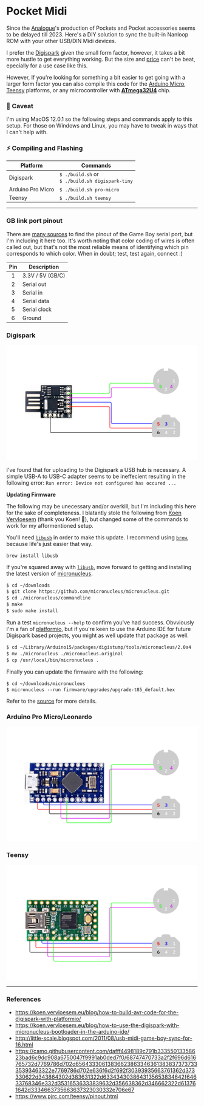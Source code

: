 # Pocket Midi

Since the [Analogue](https://analogue.co)'s production of Pockets and Pocket accessories seems to be delayed till 2023. Here's a DIY solution to sync the built-in Nanloop ROM with your other USB/DIN Midi devices.

I prefer the [Digispark](#digispark) given the small form factor, however, it takes a bit more hustle to get everything working. But the size and [price](https://www.aliexpress.com/premium/digispark.html?d=y&origin=y&catId=0&initiative_id=SB_20211223143934&SearchText=digispark) can't be beat, epecially for a use case like this.

However, If you're looking for something a bit easier to get going with a larger form factor you can also compile this code for the [Arduino Micro](#arduino-micro), [Teensy](#teensy) platforms, or any microcontroller with [**ATmega32U4**](https://www.microchip.com/en-us/product/ATmega32U4) chip.


### 📝 Caveat

I'm using MacOS 12.0.1 so the following steps and commands apply to this setup. For those on Windows and Linux, you may have to tweak in ways that I can't help with.


### ⚡️ Compiling and Flashing

| Platform          | Commands                                        |
| ----------------- | ----------------------------------------------- |
| Digispark         | `$ ./build.sh` or<br>`$ ./build.sh digispark-tiny` |
| Arduino Pro Micro | `$ ./build.sh pro-micro`                        |
| Teensy            | `$ ./build.sh teensy`                           |


---

### GB link port pinout

There are [many sources](https://www.google.com/search?q=GB+link+port+pinout&rlz=1C5CHFA_enUS895US895&sxsrf=AOaemvL7MNx7f8Dzqz1XmOkQOYOG9dKJZA:1642960835726&source=lnms&tbm=isch&sa=X&ved=2ahUKEwiyxviHusj1AhUCkokEHdXqCPkQ_AUoAXoECAEQAw&biw=1680&bih=914&dpr=2) to find the pinout of the Game Boy serial port, but I'm including it here too. It's worth noting that color coding of wires is often called out, but that's not the most reliable means of identifying which pin corresponds to which color. When in doubt; test, test again, connect :)

| Pin | Description      |
| :-: | ---------------- |
| 1   | 3.3V / 5V (GB/C) |
| 2   | Serial out       |
| 3   | Serial in        |
| 4   | Serial data      |
| 5   | Serial clock     |
| 6   | Ground           |

### Digispark

![Digispark wiring diagram](./.assets/digispark-tiny.jpg)

I've found that for uploading to the Digispark a USB hub is necessary. A simple USB-A to USB-C adapter seems to be ineffecient resulting in the following error: `Run error: Device not configured has occured ...`

**Updating Firmware**

The following may be unecessary and/or overkill, but I'm including this here for the sake of completeness. I blatantly stole the following from [Koen Vervloesem](https://koen.vervloesem.eu/blog/how-to-upgrade-the-micronucleus-bootloader-on-the-digispark/
) (thank you Koen! 🙏), but changed some of the commands to work for my afformentioned setup.

You'll need [`libusb`](https://libusb.info/) in order to make this update. I recommend using [`brew`](https://brew.sh/), because life's just easier that way.

```
brew install libusb
```

If you're squared away with [`libusb`](https://libusb.info/), move forward to getting and installing the latest version of [micronucleus](https://github.com/micronucleus).

```bash
$ cd ~/downloads
$ git clone https://github.com/micronucleus/micronucleus.git
$ cd ./micronucleus/commandline
$ make
$ sudo make install
```

Run a test `micronucleus --help` to confirm you've had success. Obvviously I'm a fan of [platformio](https://platform.io), but if you're keen to use the Arduino IDE for future Digispark based projects, you might as well update that package as well.

```bash
$ cd ~/Library/Arduino15/packages/digistump/tools/micronucleus/2.0a4
$ mv ./micronucleus ./micronucleus.original
$ cp /usr/local/bin/micronucleus .
```

Finally you can update the firmware with the following:

```
$ cd ~/downloads/micronucleus
$ micronucleus --run firmware/upgrades/upgrade-t85_default.hex
```

Refer to the [source](https://koen.vervloesem.eu/blog/how-to-use-the-digispark-with-micronucleus-bootloader-in-the-arduino-ide/) for more details.


### Arduino Pro Micro/Leonardo

![Arduino Pro Micro wiring diagram](./.assets/pro-micro.jpg)


### Teensy

![Teensy 2 wiring diagram](./.assets/teensy2.jpg)

---
### References

- https://koen.vervloesem.eu/blog/how-to-build-avr-code-for-the-digispark-with-platformio/
- https://koen.vervloesem.eu/blog/how-to-use-the-digispark-with-micronucleus-bootloader-in-the-arduino-ide/
- http://little-scale.blogspot.com/2011/08/usb-midi-game-boy-sync-for-16.html
- https://camo.githubusercontent.com/dafff4498189c791b33355013358623bad6c9dc908a6750047f9991ab0ded7f0/68747470733a2f2f696d616765732d7769786d702d6564333061383662386334636138383737373335393463322e7769786d702e636f6d2f692f30393935663761362d373330622d343864302d383631322d6334343038643135653834642f64633768346e332d35316536333839632d356638362d346662322d613761642d3334663735663637323030332e706e67
- https://www.pjrc.com/teensy/pinout.html